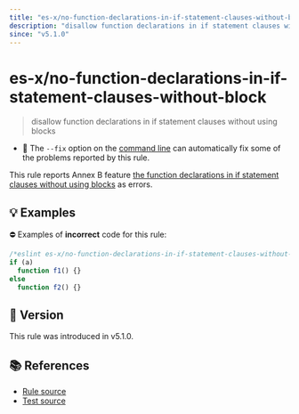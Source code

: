 ```yaml
---
title: "es-x/no-function-declarations-in-if-statement-clauses-without-block"
description: "disallow function declarations in if statement clauses without using blocks"
since: "v5.1.0"
---
```


# es-x/no-function-declarations-in-if-statement-clauses-without-block
> disallow function declarations in if statement clauses without using blocks

- 🔧 The `--fix` option on the [command line](https://eslint.org/docs/user-guide/command-line-interface#fixing-problems) can automatically fix some of the problems reported by this rule.

This rule reports Annex B feature [the function declarations in if statement clauses without using blocks](https://tc39.es/ecma262/multipage/additional-ecmascript-features-for-web-browsers.html#sec-functiondeclarations-in-ifstatement-statement-clauses) as errors.

## 💡 Examples

⛔ Examples of **incorrect** code for this rule:

<eslint-playground fix type="bad" source-type="script">

```js
/*eslint es-x/no-function-declarations-in-if-statement-clauses-without-block: error */
if (a)
  function f1() {}
else
  function f2() {}
```

</eslint-playground>

## 🚀 Version

This rule was introduced in v5.1.0.

## 📚 References

- [Rule source](https://github.com/ota-meshi/eslint-plugin-es-x/blob/master/lib/rules/no-function-declarations-in-if-statement-clauses-without-block.js)
- [Test source](https://github.com/ota-meshi/eslint-plugin-es-x/blob/master/tests/lib/rules/no-function-declarations-in-if-statement-clauses-without-block.js)
